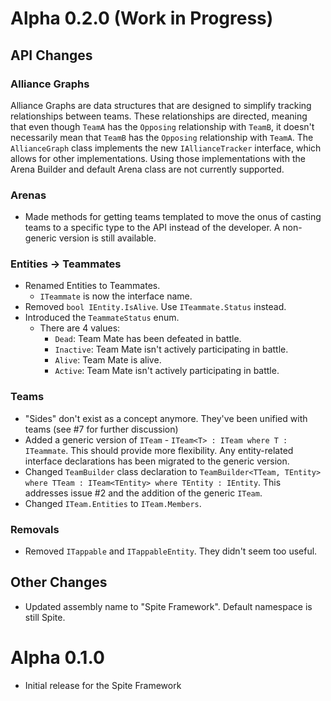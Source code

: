 # Alpha 0.2.0 (Work in Progress)
## API Changes

### Alliance Graphs
Alliance Graphs are data structures that are designed to simplify tracking
relationships between teams. These relationships are directed, meaning that
even though `TeamA` has the `Opposing` relationship with `TeamB`, it doesn't
necessarily mean that `TeamB` has the `Opposing` relationship with `TeamA`.
The `AllianceGraph` class implements the new `IAllianceTracker` interface,
which allows for other implementations. Using those implementations with the
Arena Builder and default Arena class are not currently supported.

### Arenas
 - Made methods for getting teams templated to move the onus of casting teams to a specific type to the API instead of the developer. A non-generic version is still available.

### Entities -> Teammates
- Renamed Entities to Teammates.
  - `ITeammate` is now the interface name.
- Removed `bool IEntity.IsAlive`. Use `ITeammate.Status` instead.
- Introduced the `TeammateStatus` enum.
  - There are 4 values:
    - `Dead`: Team Mate has been defeated in battle.
    - `Inactive`: Team Mate isn't actively participating in battle.
    - `Alive`: Team Mate is alive. 
    - `Active`: Team Mate isn't actively participating in battle.

### Teams
- "Sides" don't exist as a concept anymore. They've been unified with teams (see #7 for further discussion)
- Added a generic version of `ITeam` - `ITeam<T> : ITeam where T : ITeammate`. This should provide more flexibility. Any entity-related interface declarations has been migrated to the generic version.
- Changed `TeamBuilder` class declaration to `TeamBuilder<TTeam, TEntity> where TTeam : ITeam<TEntity> where TEntity : IEntity`. This addresses issue #2 and the addition of the generic `ITeam`.
- Changed `ITeam.Entities` to `ITeam.Members`.

### Removals
- Removed `ITappable` and `ITappableEntity`. They didn't seem too useful.

## Other Changes
- Updated assembly name to "Spite Framework". Default namespace is still Spite.

# Alpha 0.1.0
- Initial release for the Spite Framework
